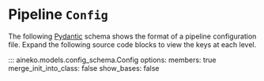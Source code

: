 # Pipeline `Config`

The following [Pydantic](https://docs.pydantic.dev/latest/) schema shows the format of a pipeline configuration file.
Expand the following source code blocks to view the keys at each level.

::: aineko.models.config_schema.Config
    options:
        members: true
        merge_init_into_class: false
        show_bases: false